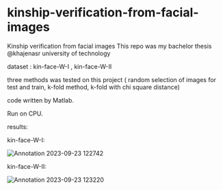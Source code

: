 # kinship-verification-from-facial-images
Kinship verification from facial images 
This repo was my bachelor thesis @khajenasr university of technology

dataset : kin-face-W-I , kin-face-W-II

three methods was tested on this project ( random selection of images for test and train, k-fold method, k-fold with chi square distance)

code written by Matlab.

Run on CPU.

results:

kin-face-W-I:

![Annotation 2023-09-23 122742](https://github.com/RominaZakerian/kinship-verification-from-facial-images/assets/82145034/6eb8115c-cffe-4c90-adbe-5cc6b0346980)

kin-face-W-II:

![Annotation 2023-09-23 123220](https://github.com/RominaZakerian/kinship-verification-from-facial-images/assets/82145034/0e16a42d-d9cc-483d-9fc9-dfa2f27c3c46)


